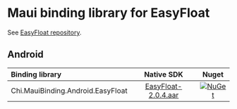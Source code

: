 # Maui binding library for EasyFloat

See [EasyFloat repository](https://github.com/princekin-f/EasyFloat).

## Android

| Binding library | Native SDK | Nuget |
|:-| :-: | :-: |
|Chi.MauiBinding.Android.EasyFloat| [EasyFloat-2.0.4.aar](https://jitpack.io/#princekin-f/EasyFloat/2.0.4)| [![NuGet](https://buildstats.info/nuget/Chi.MauiBinding.Android.EasyFloat?includePreReleases=false)](https://www.nuget.org/packages/Chi.MauiBinding.Android.WeChat/ "Download Chi.MauiBinding.Android.EasyFloat from NuGet.org") |
